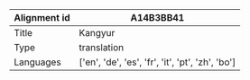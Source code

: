 |Alignment id | A14B3BB41
| --- | --- 
|Title | Kangyur 
|Type | translation
|Languages | ['en', 'de', 'es', 'fr', 'it', 'pt', 'zh', 'bo']